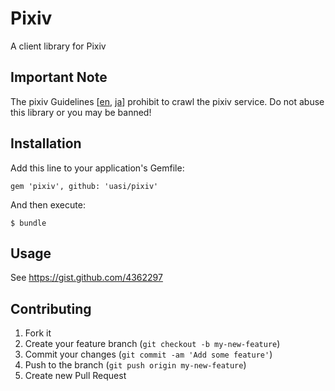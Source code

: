 # Pixiv

A client library for Pixiv

## Important Note

The pixiv Guidelines [[en][Guidelines.en], [ja][Guidelines.ja]] prohibit to
crawl the pixiv service. Do not abuse this library or you may be banned!

[Guidelines.en]: http://www.pixiv.net/guideline.php?lang=en
[Guidelines.ja]: http://www.pixiv.net/guideline.php?lang=ja

## Installation

Add this line to your application's Gemfile:

    gem 'pixiv', github: 'uasi/pixiv'

And then execute:

    $ bundle

## Usage

See https://gist.github.com/4362297

## Contributing

1. Fork it
2. Create your feature branch (`git checkout -b my-new-feature`)
3. Commit your changes (`git commit -am 'Add some feature'`)
4. Push to the branch (`git push origin my-new-feature`)
5. Create new Pull Request
